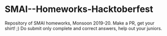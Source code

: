 # SMAI--Homeworks-Hacktoberfest
Repository of SMAI homeworks, Monsoon 2019-20. Make a PR, get your shirt! ;)
Do submit only complete and correct answers, help out your juniors. 
